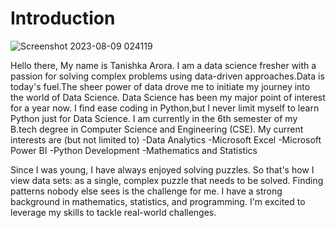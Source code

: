 # Introduction

![Screenshot 2023-08-09 024119](https://github.com/Tanishka-Arora/Introduction/assets/119075273/1cc44b1a-97da-47d2-b458-ee365a576ccb)

Hello there,
My name is Tanishka Arora.
I am a  data science fresher with a passion for solving complex problems using data-driven approaches.Data is today's fuel.The sheer power of data drove me to initiate my journey into the world of Data Science.
Data Science has been my major point of interest for a year now. I find ease coding in Python,but I never limit myself to learn Python just for Data Science.
I am currently in the 6th semester of my B.tech degree in Computer Science and Engineering (CSE).
My current interests are (but not limited to)
-Data Analytics 
-Microsoft Excel
-Microsoft Power BI
-Python Development
-Mathematics and Statistics 

 Since I was young, I have always enjoyed solving puzzles. So that's how I view data sets: as a single, complex puzzle that needs to be solved. Finding patterns nobody else sees is the challenge for me. I have a strong background in mathematics, statistics, and programming.  I'm excited to leverage my skills to tackle real-world challenges.
